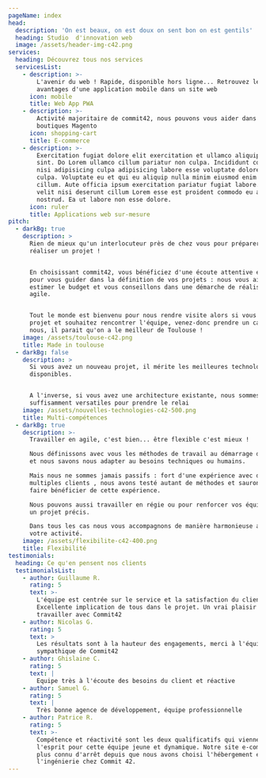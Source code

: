 ```yaml
---
pageName: index
head:
  description: 'On est beaux, on est doux on sent bon on est gentils'
  heading: Studio  d'innovation web
  image: /assets/header-img-c42.png
services:
  heading: Découvrez tous nos services
  servicesList:
    - description: >-
        L'avenir du web ! Rapide, disponible hors ligne... Retrouvez les
        avantages d'une application mobile dans un site web
      icon: mobile
      title: Web App PWA
    - description: >-
        Activité majoritaire de commit42, nous pouvons vous aider dans vos
        boutiques Magento
      icon: shopping-cart
      title: E-commerce
    - description: >-
        Exercitation fugiat dolore elit exercitation et ullamco aliquip culpa
        sint. Do Lorem ullamco cillum pariatur non culpa. Incididunt consequat
        nisi adipisicing culpa adipisicing labore esse voluptate dolore minim
        culpa. Voluptate eu et qui eu aliquip nulla minim eiusmod enim Lorem est
        cillum. Aute officia ipsum exercitation pariatur fugiat labore. Labore
        velit nisi deserunt cillum Lorem esse est proident commodo eu anim irure
        nostrud. Ea ut labore non esse dolore.
      icon: ruler
      title: Applications web sur-mesure
pitch:
  - darkBg: true
    description: >
      Rien de mieux qu'un interlocuteur près de chez vous pour préparer et
      réaliser un projet !


      En choisissant commit42, vous bénéficiez d'une écoute attentive et experte
      pour vous guider dans la définition de vos projets : nous vous aidons à en
      estimer le budget et vous conseillons dans une démarche de réalisation
      agile.


      Tout le monde est bienvenu pour nous rendre visite alors si vous avez un
      projet et souhaitez rencontrer l'équipe, venez-donc prendre un café avec
      nous, il parait qu'on a le meilleur de Toulouse ! 
    image: /assets/toulouse-c42.png
    title: Made in toulouse
  - darkBg: false
    description: >
      Si vous avez un nouveau projet, il mérite les meilleures technologies
      disponibles.


      A l'inverse, si vous avez une architecture existante, nous sommes
      suffisamment versatiles pour prendre le relai 
    image: /assets/nouvelles-technologies-c42-500.png
    title: Multi-compétences
  - darkBg: true
    description: >-
      Travailler en agile, c'est bien... être flexible c'est mieux !

      Nous définissons avec vous les méthodes de travail au démarrage du projet
      et nous savons nous adapter au besoins techniques ou humains. 

      Mais nous ne sommes jamais passifs : fort d'une expérience avec de
      multiples clients , nous avons testé autant de méthodes et saurons vous
      faire bénéficier de cette expérience.

      Nous pouvons aussi travailler en régie ou pour renforcer vos équipes sur
      un projet précis.

      Dans tous les cas nous vous accompagnons de manière harmonieuse au sein de
      votre activité. 
    image: /assets/flexibilite-c42-400.png
    title: Flexibilité
testimonials:
  heading: Ce qu'en pensent nos clients
  testimonialsList:
    - author: Guillaume R.
      rating: 5
      text: >-
        L'équipe est centrée sur le service et la satisfaction du client.
        Excellente implication de tous dans le projet. Un vrai plaisir de
        travailler avec Commit42
    - author: Nicolas G.
      rating: 5
      text: >
        Les résultats sont à la hauteur des engagements, merci à l'équipe pro et
        sympathique de Commit42
    - author: Ghislaine C.
      rating: 5
      text: |
        Equipe très à l'écoute des besoins du client et réactive
    - author: Samuel G.
      rating: 5
      text: |
        Très bonne agence de développement, équipe professionnelle
    - author: Patrice R.
      rating: 5
      text: >-
        Compétence et réactivité sont les deux qualificatifs qui viennent à
        l'esprit pour cette équipe jeune et dynamique. Notre site e-commerce n'a
        plus connu d'arrêt depuis que nous avons choisi l'hébergement et
        l'ingénierie chez Commit 42.
---
```


